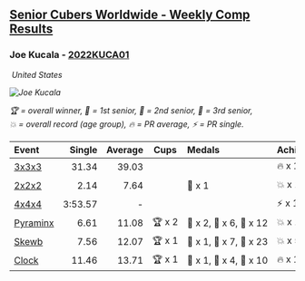 <style>table {white-space: nowrap;}</style>
<link rel="stylesheet" type="text/css" href="/scw-comp/css/flags.css" />

## [Senior Cubers Worldwide - Weekly Comp Results](/scw-comp/results/)
### Joe Kucala - [2022KUCA01](https://www.worldcubeassociation.org/persons/2022KUCA01)

<i class="flag flag-US" />&nbsp;United States

![Joe Kucala](1682123036.jpg)

<span style="white-space: nowrap;">🏆 = overall winner</span>, <span style="white-space: nowrap;">🥇 = 1st senior</span>, <span style="white-space: nowrap;">🥈 = 2nd senior</span>, <span style="white-space: nowrap;">🥉 = 3rd senior</span>, <span style="white-space: nowrap;">💥 = overall record (age group)</span>, <span style="white-space: nowrap;">🔥 = PR average</span>, <span style="white-space: nowrap;">⚡ = PR single</span>.

| Event | Single | Average | Cups | Medals | Achievements|
| :-- | --: | --: | :--: | :-- | :-- |
| [3x3x3](333.md) | 31.34 | 39.03 |  |  | 🔥 x 15, ⚡ x 10 |
| [2x2x2](222.md) | 2.14 | 7.64 |  | 🥉 x 1 | 💥 x 1, 🔥 x 9, ⚡ x 9 |
| [4x4x4](444.md) | 3:53.57 | - |  |  | ⚡ x 1 |
| [Pyraminx](pyram.md) | 6.61 | 11.08 | 🏆 x 2 | 🥇 x 2, 🥈 x 6, 🥉 x 12 | 💥 x 1, 🔥 x 15, ⚡ x 8 |
| [Skewb](skewb.md) | 7.56 | 12.07 | 🏆 x 1 | 🥇 x 1, 🥈 x 7, 🥉 x 23 | 💥 x 5, 🔥 x 6, ⚡ x 7 |
| [Clock](clock.md) | 11.46 | 13.71 | 🏆 x 1 | 🥇 x 1, 🥈 x 4, 🥉 x 10 | 🔥 x 19, ⚡ x 17 |

<!-- Global site tag (gtag.js) - Google Analytics -->
<script async src="https://www.googletagmanager.com/gtag/js?id=UA-86348435-3"></script>
<script>window.dataLayer = window.dataLayer || []; function gtag() {dataLayer.push(arguments);} gtag('js', new Date()); gtag('config', 'UA-86348435-3');</script>
